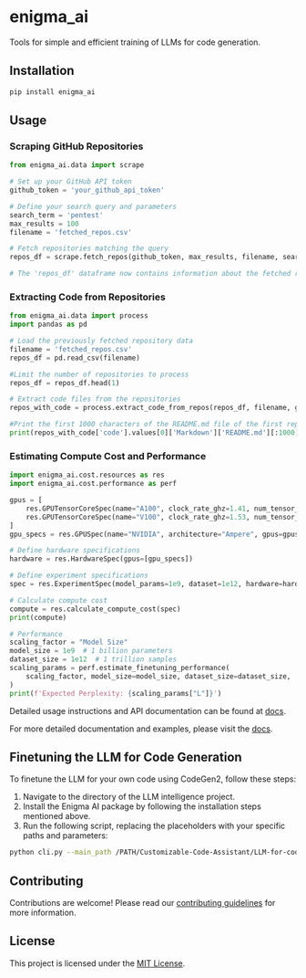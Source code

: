 # enigma_ai

Tools for simple and efficient training of LLMs for code generation.

## Installation

```bash
pip install enigma_ai
```

## Usage

### Scraping GitHub Repositories

```python
from enigma_ai.data import scrape

# Set up your GitHub API token
github_token = 'your_github_api_token'

# Define your search query and parameters
search_term = 'pentest'
max_results = 100
filename = 'fetched_repos.csv'

# Fetch repositories matching the query
repos_df = scrape.fetch_repos(github_token, max_results, filename, search_term, min_stars=100)

# The 'repos_df' dataframe now contains information about the fetched repositories
```

### Extracting Code from Repositories

```python
from enigma_ai.data import process
import pandas as pd

# Load the previously fetched repository data
filename = 'fetched_repos.csv'
repos_df = pd.read_csv(filename)

#Limit the number of repositories to process
repos_df = repos_df.head(1)

# Extract code files from the repositories
repos_with_code = process.extract_code_from_repos(repos_df, filename, github_token)

#Print the first 1000 characters of the README.md file of the first repository
print(repos_with_code['code'].values[0]['Markdown']['README.md'][:1000])
```

### Estimating Compute Cost and Performance

```python
import enigma_ai.cost.resources as res
import enigma_ai.cost.performance as perf

gpus = [
    res.GPUTensorCoreSpec(name="A100", clock_rate_ghz=1.41, num_tensor_cores=6912),
    res.GPUTensorCoreSpec(name="V100", clock_rate_ghz=1.53, num_tensor_cores=5120),
]
gpu_specs = res.GPUSpec(name="NVIDIA", architecture="Ampere", gpus=gpus)

# Define hardware specifications
hardware = res.HardwareSpec(gpus=[gpu_specs])

# Define experiment specifications
spec = res.ExperimentSpec(model_params=1e9, dataset=1e12, hardware=hardware, precision="fp32", hours_trained=1.0)

# Calculate compute cost
compute = res.calculate_compute_cost(spec)
print(compute)

# Performance
scaling_factor = "Model Size"
model_size = 1e9  # 1 billion parameters
dataset_size = 1e12  # 1 trillion samples
scaling_params = perf.estimate_finetuning_performance(
    scaling_factor, model_size=model_size, dataset_size=dataset_size,
)
print(f'Expected Perplexity: {scaling_params["L"]}')
```

Detailed usage instructions and API documentation can be found at [docs](https://enigma-ai.readthedocs.io/).

For more detailed documentation and examples, please visit the [docs](https://enigma-ai.readthedocs.io/).



## Finetuning the LLM for Code Generation

To finetune the LLM for your own code using CodeGen2, follow these steps:

1. Navigate to the directory of the LLM intelligence project.
2. Install the Enigma AI package by following the installation steps mentioned above.
3. Run the following script, replacing the placeholders with your specific paths and parameters:

```bash
python cli.py --main_path /PATH/Customizable-Code-Assistant/LLM-for-code-intelligence-Project/LLM-for-code-intelligence --experiment_name my_experiment --training_data_path JS_files.csv
```

## Contributing

Contributions are welcome! Please read our [contributing guidelines](CONTRIBUTING.md) for more information.

## License

This project is licensed under the [MIT License](LICENSE).
